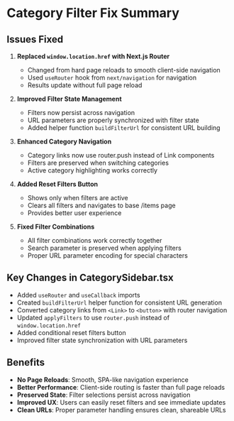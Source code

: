 # Category Filter Fix Summary

## Issues Fixed

1. **Replaced `window.location.href` with Next.js Router**
   - Changed from hard page reloads to smooth client-side navigation
   - Used `useRouter` hook from `next/navigation` for navigation
   - Results update without full page reload

2. **Improved Filter State Management**
   - Filters now persist across navigation
   - URL parameters are properly synchronized with filter state
   - Added helper function `buildFilterUrl` for consistent URL building

3. **Enhanced Category Navigation**
   - Category links now use router.push instead of Link components
   - Filters are preserved when switching categories
   - Active category highlighting works correctly

4. **Added Reset Filters Button**
   - Shows only when filters are active
   - Clears all filters and navigates to base /items page
   - Provides better user experience

5. **Fixed Filter Combinations**
   - All filter combinations work correctly together
   - Search parameter is preserved when applying filters
   - Proper URL parameter encoding for special characters

## Key Changes in CategorySidebar.tsx

- Added `useRouter` and `useCallback` imports
- Created `buildFilterUrl` helper function for consistent URL generation
- Converted category links from `<Link>` to `<button>` with router navigation
- Updated `applyFilters` to use `router.push` instead of `window.location.href`
- Added conditional reset filters button
- Improved filter state synchronization with URL parameters

## Benefits

- **No Page Reloads**: Smooth, SPA-like navigation experience
- **Better Performance**: Client-side routing is faster than full page reloads
- **Preserved State**: Filter selections persist across navigation
- **Improved UX**: Users can easily reset filters and see immediate updates
- **Clean URLs**: Proper parameter handling ensures clean, shareable URLs